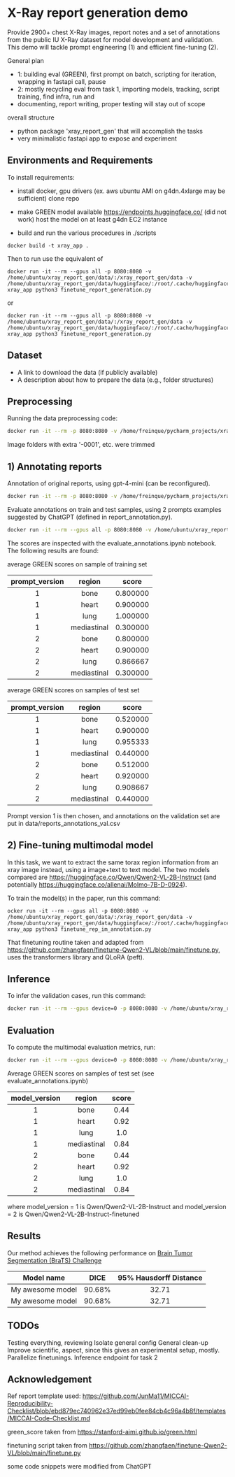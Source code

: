 
# X-Ray report generation demo

Provide 2900+ chest X-Ray images, report notes and a set of annotations from the public IU X-Ray dataset for model development and validation. This demo will tackle prompt engineering (1) and efficient fine-tuning (2).

General plan
- 1: building eval (GREEN), first prompt on batch, scripting for iteration, wrapping in fastapi call, pause
- 2: mostly recycling eval from task 1, importing models, tracking, script training, find infra, run and 
- documenting, report writing, proper testing will stay out of scope

overall structure
- python package 'xray_report_gen' that will accomplish the tasks
- very minimalistic fastapi app to expose and experiment


## Environments and Requirements

To install requirements:

- install docker, gpu drivers (ex. aws ubuntu AMI on g4dn.4xlarge may be sufficient)
clone repo

- make GREEN model available
    https://endpoints.huggingface.co/ (did not work)
    host the model on at least g4dn EC2 instance

- build and run the various procedures in ./scripts

```setup
docker build -t xray_app .
```

Then to run use the equivalent of
```
docker run -it --rm --gpus all -p 8080:8080 -v /home/ubuntu/xray_report_gen/data/:/xray_report_gen/data -v /home/ubuntu/xray_report_gen/data/huggingface/:/root/.cache/huggingface xray_app python3 finetune_report_generation.py
```
or 
```
docker run -it --rm --gpus all -p 8080:8080 -v /home/ubuntu/xray_report_gen/data/:/xray_report_gen/data -v /home/ubuntu/xray_report_gen/data/huggingface/:/root/.cache/huggingface xray_app python3 finetune_report_generation.py
```


## Dataset

- A link to download the data (if publicly available)
- A description about how to prepare the data (e.g., folder structures)

## Preprocessing

Running the data preprocessing code:

```bash
docker run -it --rm -p 8080:8080 -v /home/freinque/pycharm_projects/xray_report_gen/data/:/xray_report_gen/data -v /home/ubuntu/xray_report_gen/data/huggingface/:/root/.cache/huggingface xray_app python3 data_prep.py
```
Image folders with extra '-0001', etc. were trimmed

## 1) Annotating reports

Annotation of original reports, using gpt-4-mini (can be reconfigured).
```bash
docker run -it --rm -p 8080:8080 -v /home/freinque/pycharm_projects/xray_report_gen/data/:/xray_report_gen/data -v /home/ubuntu/xray_report_gen/data/huggingface/:/root/.cache/huggingface xray_app python3 annotate_reports.py
```
Evaluate annotations on train and test samples, using 2 prompts examples suggested by ChatGPT (defined in report_annotation.py).

```bash
docker run -it --rm --gpus all -p 8080:8080 -v /home/ubuntu/xray_report_gen/data/:/xray_report_gen/data -v /home/ubuntu/xray_report_gen/data/huggingface/:/root/.cache/huggingface xray_app python3 evaluate_report_annotation.py
```
The scores are inspected with the evaluate_annotations.ipynb notebook. The following results are found:

average GREEN scores on sample of training set

prompt_version  | region    |  score   
:----:          |:----:     |:--------:|
1               | bone       | 0.800000 
1               | heart       | 0.900000    
1                | lung        | 1.000000    
1                | mediastinal  | 0.300000    
2               | bone           | 0.800000 
2                | heart          | 0.900000    
2                | lung           | 0.866667    
2                | mediastinal    | 0.300000    

average GREEN scores on samples of test set

prompt_version  | region    |  score   
:----:          |:----:     |:--------:|
1               | bone       |  0.520000
1               | heart       | 0.900000    
1                | lung        |  0.955333   
1                | mediastinal  |  0.440000   
2               | bone           |  0.512000
2                | heart          | 0.920000    
2                | lung           |  0.908667   
2                | mediastinal    |  0.440000   


Prompt version 1 is then chosen, and annotations on the validation set are put in data/reports_annotations_val.csv


## 2) Fine-tuning multimodal model

In this task, we want to extract the same torax region information from an xray image instead, using a image+text to text model. The two models compared are https://huggingface.co/Qwen/Qwen2-VL-2B-Instruct (and potentially https://huggingface.co/allenai/Molmo-7B-D-0924).

To train the model(s) in the paper, run this command:

```train
ocker run -it --rm --gpus all -p 8080:8080 -v /home/ubuntu/xray_report_gen/data/:/xray_report_gen/data -v /home/ubuntu/xray_report_gen/data/huggingface/:/root/.cache/huggingface xray_app python3 finetune_rep_im_annotation.py
```

That finetuning routine taken and adapted from https://github.com/zhangfaen/finetune-Qwen2-VL/blob/main/finetune.py, uses the transformers library and QLoRA (peft).

## Inference

To infer the validation cases, run this command:

```bash
docker run -it --rm --gpus device=0 -p 8080:8080 -v /home/ubuntu/xray_report_gen/data/:/xray_report_gen/data -v /home/ubuntu/xray_report_gen/data/huggingface/:/root/.cache/huggingface xray_app python3 annotate_rep_im.py <test/val> --version <version>
```



## Evaluation

To compute the multimodal evaluation metrics, run:

```bash
docker run -it --rm --gpus device=0 -p 8080:8080 -v /home/ubuntu/xray_report_gen/data/:/xray_report_gen/data -v /home/ubuntu/xray_report_gen/data/huggingface/:/root/.cache/huggingface xray_app python3 evaluate_report_annotation.py test --multi 1
```

Average GREEN scores on samples of test set (see evaluate_annotations.ipynb)

model_version  | region    |  score   
:----:          |:----:     |:--------:|
1               | bone       |  0.44
1               | heart       | 0.92   
1                | lung        |  1.0  
1                | mediastinal  |  0.84   
2               | bone           |  0.44
2                | heart          | 0.92    
2                | lung           |  1.0  
2                | mediastinal    |  0.84   

where
model_version = 1 is 
Qwen/Qwen2-VL-2B-Instruct
and
model_version = 2 is
Qwen/Qwen2-VL-2B-Instruct-finetuned

## Results

Our method achieves the following performance on [Brain Tumor Segmentation (BraTS) Challenge](https://www.med.upenn.edu/cbica/brats2020/)

| Model name       |  DICE  | 95% Hausdorff Distance |
| ---------------- | :----: | :--------------------: |
| My awesome model | 90.68% |         32.71          |
| My awesome model | 90.68% |         32.71          |



## TODOs
Testing everything, reviewing
Isolate general config
General clean-up
Improve scientific, aspect, since this gives an experimental setup, mostly.
Parallelize finetunings.
Inference endpoint for task 2

## Acknowledgement

Ref report template used:
https://github.com/JunMa11/MICCAI-Reproducibility-Checklist/blob/ebd879ec740962e37ed99eb0fee84cb4c96a4b8f/templates/MICCAI-Code-Checklist.md

green_score taken from https://stanford-aimi.github.io/green.html

finetuning script taken from https://github.com/zhangfaen/finetune-Qwen2-VL/blob/main/finetune.py

some code snippets were modified from ChatGPT